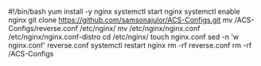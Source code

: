 #!/bin/bash
yum install -y nginx
systemctl start nginx
systemctl enable nginx
git clone https://github.com/samsonajulor/ACS-Configs.git
mv /ACS-Configs/reverse.conf /etc/nginx/
mv /etc/nginx/nginx.conf /etc/nginx/nginx.conf-distro
cd /etc/nginx/
touch nginx.conf
sed -n 'w nginx.conf' reverse.conf
systemctl restart nginx
rm -rf reverse.conf
rm -rf /ACS-Configs



